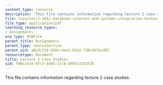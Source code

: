 ```yaml
---
content_type: resource
description: 'This file contains information regarding lecture 2 case studies. '
file: /courses/1-264j-database-internet-and-systems-integration-technologies-fall-2013/fd0ca3c69fc55d451cc8b907a3253535_MIT1_264JF13_L2_case.pdf
file_type: application/pdf
learning_resource_types:
- Assignments
ocw_type: OCWFile
parent_title: Assignments
parent_type: CourseSection
parent_uid: a0a3c216-926e-4ae3-63e2-730c50fecd92
resourcetype: Document
title: Lecture 2 Case Studies
uid: fd0ca3c6-9fc5-5d45-1cc8-b907a3253535
---
```

This file contains information regarding lecture 2 case studies. 